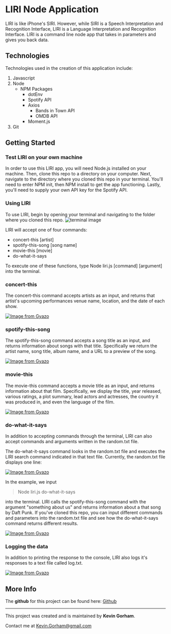 # LIRI Node Application

LIRI is like iPhone's SIRI. However, while SIRI is a Speech Interpretation and Recognition Interface, LIRI is a Language Interpretation and Recognition Interface. LIRI is a command line node app that takes in parameters and gives you back data.

## Technologies 

Technologies used in the creation of this application include: 

1. Javascript
2. Node
    * NPM Packages
        * dotEnv
        * Spotify API
        * Axios
            * Bands in Town API
            * OMDB API
        * Moment.js
3. Git

## Getting Started

### Test LIRI on your own machine

In order to use this LIRI app, you will need Node.js installed on your machine. Then, clone this repo to a directory on your computer. Next, navigate to the directory where you cloned this repo in your terminal. You'll need to enter NPM init, then NPM install to get the app functioning. Lastly, you'll need to supply your own API key for the Spotify API.

### Using LIRI

To use LIRI, begin by opening your terminal and navigating to the folder where you cloned this repo. 
![terminal image](https://i.gyazo.com/0a8989d13fc7bcaee940a716c0ebabf3.png)

LIRI will accept one of four commands:

* concert-this [artist]
* spotify-this-song [song name]
* movie-this [movie]
* do-what-it-says

To execute one of these functions, type Node liri.js [command] [argument] into the terminal. 

### concert-this

The concert-this command accepts artists as an input, and returns that artist's upcoming performances venue name, location, and the date of each show. 

[![Image from Gyazo](https://i.gyazo.com/600e5570b174617ca42e1d9bc8d9f1b6.gif)](https://gyazo.com/600e5570b174617ca42e1d9bc8d9f1b6)

### spotify-this-song

The spotify-this-song command accepts a song title as an input, and returns information about songs with that title. Specifically we return the artist name, song title, album name, and a URL to a preview of the song. 

[![Image from Gyazo](https://i.gyazo.com/4b0f5c34b091c36c689d364a7a181a1d.gif)](https://gyazo.com/4b0f5c34b091c36c689d364a7a181a1d)

### movie-this

The movie-this command accepts a movie title as an input, and returns information about that film. Specifically, we display the title, year released, various ratings, a plot summary, lead actors and actresses, the country it was produced in, and even the language of the film.

[![Image from Gyazo](https://i.gyazo.com/5008baa82fc97f491d0544d37a5acc5a.gif)](https://gyazo.com/5008baa82fc97f491d0544d37a5acc5a)

### do-what-it-says

In addition to accepting commands through the terminal, LIRI can also accept commands and arguments written in the random.txt file. 

The do-what-it-says command looks in the random.txt file and executes the LIRI search command indicated in that text file. Currently, the random.txt file displays one line: 

[![Image from Gyazo](https://i.gyazo.com/163401b6d0de25f66b8672dc8a9f598a.png)](https://gyazo.com/163401b6d0de25f66b8672dc8a9f598a)

In the example, we input 
>Node liri.js do-what-it-says


into the terminal. LIRI calls the spotify-this-song command with the argument "something about us" and returns information about a that song by Daft Punk. If you've cloned this repo, you can input different commands and parameters into the random.txt file and see how the do-what-it-says command returns different results. 

[![Image from Gyazo](https://i.gyazo.com/277be18cb393b518fddc79fa4bb19906.gif)](https://gyazo.com/277be18cb393b518fddc79fa4bb19906)

### Logging the data

In addition to printing the response to the console, LIRI also logs it's responses to a text file called log.txt.

[![Image from Gyazo](https://i.gyazo.com/6445b39ade5479711a1a7ce9fa5ab3bc.gif)](https://gyazo.com/6445b39ade5479711a1a7ce9fa5ab3bc)

## More Info

The **github** for this project can be found here: [Github](https://github.com/KGorham05/liri-node-app)
___
This project was created and is maintained by **Kevin Gorham**.  

Contact me at <Kevin.Gorham@gmail.com>